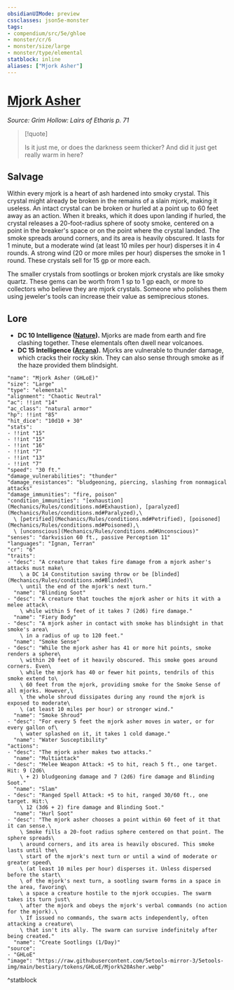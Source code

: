 ```yaml
---
obsidianUIMode: preview
cssclasses: json5e-monster
tags:
- compendium/src/5e/ghloe
- monster/cr/6
- monster/size/large
- monster/type/elemental
statblock: inline
aliases: ["Mjork Asher"]
---
```

# [Mjork Asher](Mechanics\bestiary\elemental/mjork-asher-ghloe.md)
*Source: Grim Hollow: Lairs of Etharis p. 71*  

> [!quote]  
> 
> Is it just me, or does the darkness seem thicker? And did it just get really warm in here?

## Salvage

Within every mjork is a heart of ash hardened into smoky crystal. This crystal might already be broken in the remains of a slain mjork, making it useless. An intact crystal can be broken or hurled at a point up to 60 feet away as an action. When it breaks, which it does upon landing if hurled, the crystal releases a 20-foot-radius sphere of sooty smoke, centered on a point in the breaker's space or on the point where the crystal landed. The smoke spreads around corners, and its area is heavily obscured. It lasts for 1 minute, but a moderate wind (at least 10 miles per hour) disperses it in 4 rounds. A strong wind (20 or more miles per hour) disperses the smoke in 1 round. These crystals sell for 15 gp or more each.

The smaller crystals from sootlings or broken mjork crystals are like smoky quartz. These gems can be worth from 1 sp to 1 gp each, or more to collectors who believe they are mjork crystals. Someone who polishes them using jeweler's tools can increase their value as semiprecious stones.

## Lore

- **DC 10 Intelligence ([Nature](Mechanics/Rules/skills.md#Nature)).** Mjorks are made from earth and fire clashing together. These elementals often dwell near volcanoes.  
- **DC 15 Intelligence ([Arcana](Mechanics/Rules/skills.md#Arcana)).** Mjorks are vulnerable to thunder damage, which cracks their rocky skin. They can also sense through smoke as if the haze provided them blindsight.  

```statblock
"name": "Mjork Asher (GHLoE)"
"size": "Large"
"type": "elemental"
"alignment": "Chaotic Neutral"
"ac": !!int "14"
"ac_class": "natural armor"
"hp": !!int "85"
"hit_dice": "10d10 + 30"
"stats":
- !!int "15"
- !!int "15"
- !!int "16"
- !!int "7"
- !!int "13"
- !!int "7"
"speed": "30 ft."
"damage_vulnerabilities": "thunder"
"damage_resistances": "bludgeoning, piercing, slashing from nonmagical attacks"
"damage_immunities": "fire, poison"
"condition_immunities": "[exhaustion](Mechanics/Rules/conditions.md#Exhaustion), [paralyzed](Mechanics/Rules/conditions.md#Paralyzed),\
  \ [petrified](Mechanics/Rules/conditions.md#Petrified), [poisoned](Mechanics/Rules/conditions.md#Poisoned),\
  \ [unconscious](Mechanics/Rules/conditions.md#Unconscious)"
"senses": "darkvision 60 ft., passive Perception 11"
"languages": "Ignan, Terran"
"cr": "6"
"traits":
- "desc": "A creature that takes fire damage from a mjork asher's attacks must make\
    \ a DC 14 Constitution saving throw or be [blinded](Mechanics/Rules/conditions.md#Blinded)\
    \ until the end of the mjork's next turn."
  "name": "Blinding Soot"
- "desc": "A creature that touches the mjork asher or hits it with a melee attack\
    \ while within 5 feet of it takes 7 (2d6) fire damage."
  "name": "Fiery Body"
- "desc": "A mjork asher in contact with smoke has blindsight in that smoke's area\
    \ in a radius of up to 120 feet."
  "name": "Smoke Sense"
- "desc": "While the mjork asher has 41 or more hit points, smoke renders a sphere\
    \ within 20 feet of it heavily obscured. This smoke goes around corners. Even\
    \ while the mjork has 40 or fewer hit points, tendrils of this smoke extend to\
    \ 60 feet from the mjork, providing smoke for the Smoke Sense of all mjorks. However,\
    \ the whole shroud dissipates during any round the mjork is exposed to moderate\
    \ (at least 10 miles per hour) or stronger wind."
  "name": "Smoke Shroud"
- "desc": "For every 5 feet the mjork asher moves in water, or for every gallon of\
    \ water splashed on it, it takes 1 cold damage."
  "name": "Water Susceptibility"
"actions":
- "desc": "The mjork asher makes two attacks."
  "name": "Multiattack"
- "desc": "Melee Weapon Attack: +5 to hit, reach 5 ft., one target. Hit: 9 (2d6\
    \ + 2) bludgeoning damage and 7 (2d6) fire damage and Blinding Soot."
  "name": "Slam"
- "desc": "Ranged Spell Attack: +5 to hit, ranged 30/60 ft., one target. Hit:\
    \ 12 (3d6 + 2) fire damage and Blinding Soot."
  "name": "Hurl Soot"
- "desc": "The mjork asher chooses a point within 60 feet of it that it can sense.\
    \ Smoke fills a 20-foot radius sphere centered on that point. The sphere spreads\
    \ around corners, and its area is heavily obscured. This smoke lasts until the\
    \ start of the mjork's next turn or until a wind of moderate or greater speed\
    \ (at least 10 miles per hour) disperses it. Unless dispersed before the start\
    \ of the mjork's next turn, a sootling swarm forms in a space in the area, favoring\
    \ a space a creature hostile to the mjork occupies. The swarm takes its turn just\
    \ after the mjork and obeys the mjork's verbal commands (no action for the mjork).\
    \ If issued no commands, the swarm acts independently, often attacking a creature\
    \ that isn't its ally. The swarm can survive indefinitely after being created."
  "name": "Create Sootlings (1/Day)"
"source":
- "GHLoE"
"image": "https://raw.githubusercontent.com/5etools-mirror-3/5etools-img/main/bestiary/tokens/GHLoE/Mjork%20Asher.webp"
```
^statblock
